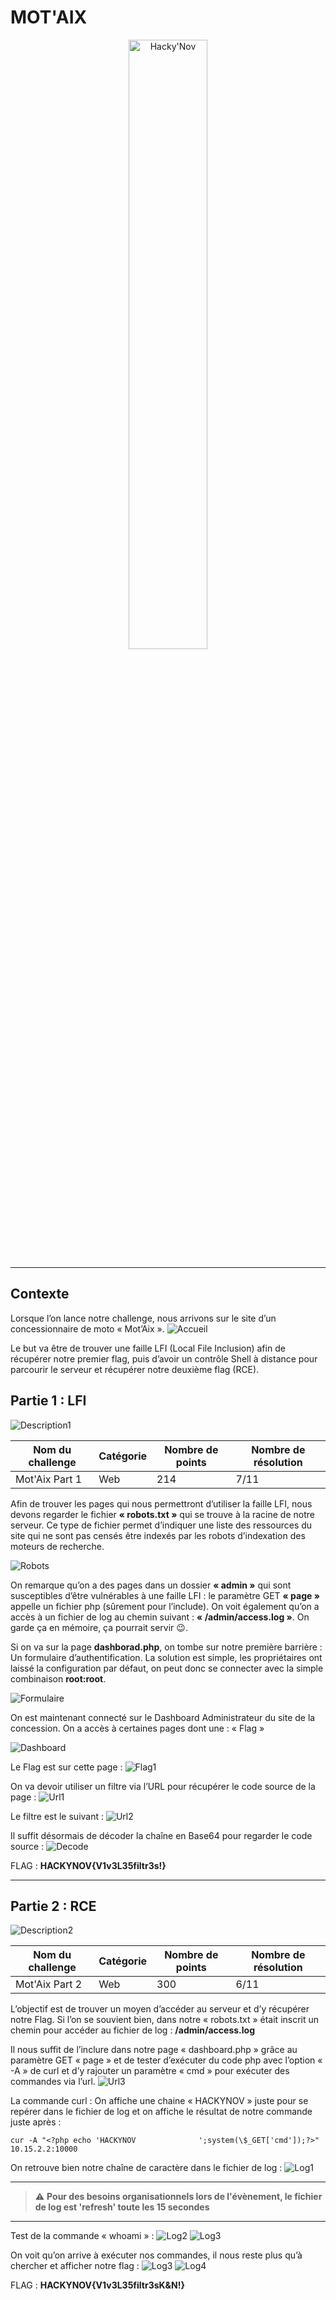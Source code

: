 # MOT'AIX

<div align="center">
  <a href="https://hackynov.fr"><img src="https://i.imgur.com/XGJF8Xu.png" alt="Hacky'Nov" width="50%"></a>
</div>

----

## Contexte

Lorsque l’on lance notre challenge, nous arrivons sur le site d’un concessionnaire de moto « Mot’Aix ».
![Accueil](./img/Image1.png)

Le but va être de trouver une faille LFI (Local File Inclusion) afin de récupérer notre premier flag, puis d’avoir un contrôle Shell à distance pour parcourir le serveur et récupérer notre deuxième flag (RCE).

## Partie 1 : LFI

![Description1](./img/contexte-part1.png)

| Nom du challenge  | Catégorie     | Nombre de points | Nombre de résolution |
|-------------------|---------------|------------------|----------------------|
| Mot'Aix Part 1    | Web           |        214       |         7/11         |

Afin de trouver les pages qui nous permettront d’utiliser la faille LFI, nous devons regarder le fichier **« robots.txt »** qui se trouve à la racine de notre serveur. Ce type de fichier permet d’indiquer une liste des ressources du site qui ne sont pas censés être indexés par les robots d’indexation des moteurs de recherche.

![Robots](./img/Image2.png)

On remarque qu’on a des pages dans un dossier **« admin »** qui sont susceptibles d’être vulnérables à une faille LFI : le paramètre GET **« page »** appelle un fichier php (sûrement pour l’include).
On voit également qu’on a accès à un fichier de log au chemin suivant : __« /admin/access.log »__. On garde ça en mémoire, ça pourrait servir 😉.


Si on va sur la page __dashborad.php__, on tombe sur notre première barrière : Un formulaire d’authentification. La solution est simple, les propriétaires ont laissé la configuration par défaut, on peut donc se connecter avec la simple combinaison **root:root**.

![Formulaire](./img/Image3.png)

On est maintenant connecté sur le Dashboard Administrateur du site de la concession. On a accès à certaines pages dont une : « Flag »

![Dashboard](./img/Image4.png)

Le Flag est sur cette page :
![Flag1](./img/Image5.png)

On va devoir utiliser un filtre via l’URL pour récupérer le code source de la page :
![Url1](./img/Image6.png)

Le filtre est le suivant :
![Url2](./img/Image7.png)

Il suffit désormais de décoder la chaîne en Base64 pour regarder le code source :
![Decode](./img/Image8.png)


FLAG : **HACKYNOV{V1v3L35filtr3s!}**

----

## Partie 2 : RCE

![Description2](./img/contexte-part2.png)

| Nom du challenge  | Catégorie     | Nombre de points | Nombre de résolution |
|-------------------|---------------|------------------|----------------------|
| Mot'Aix Part 2    | Web           |        300       |         6/11         |

L’objectif est de trouver un moyen d’accéder au serveur et d’y récupérer notre Flag.
Si l’on se souvient bien, dans notre « robots.txt » était inscrit un chemin pour accéder au fichier de log : **/admin/access.log**

Il nous suffit de l’inclure dans notre page « dashboard.php » grâce au paramètre GET « page » et de tester d’exécuter du code php avec l’option « -A » de curl et d’y rajouter un paramètre « cmd » pour exécuter des commandes via l’url.
![Url3](./img/Image9.png)

La commande curl : On affiche une chaine « HACKYNOV » juste pour se repérer dans le fichier de log et on affiche le résultat de notre commande juste après :
```
cur -A "<?php echo 'HACKYNOV              ';system(\$_GET['cmd']);?>" 10.15.2.2:10000
```

On retrouve bien notre chaîne de caractère dans le fichier de log :
![Log1](./img/Image10.png)

----
> :warning: **Pour des besoins organisationnels lors de l'évènement, le fichier de log est 'refresh' toute les 15 secondes**
----

Test de la commande « whoami » :
![Log2](./img/Image11.png)
![Log3](./img/Image12.png)

On voit qu’on arrive à exécuter nos commandes, il nous reste plus qu’à chercher et afficher notre flag :
![Log3](./img/Image13.png)
![Log4](./img/Image14.png)


FLAG : **HACKYNOV{V1v3L35filtr3sK&N!}**
